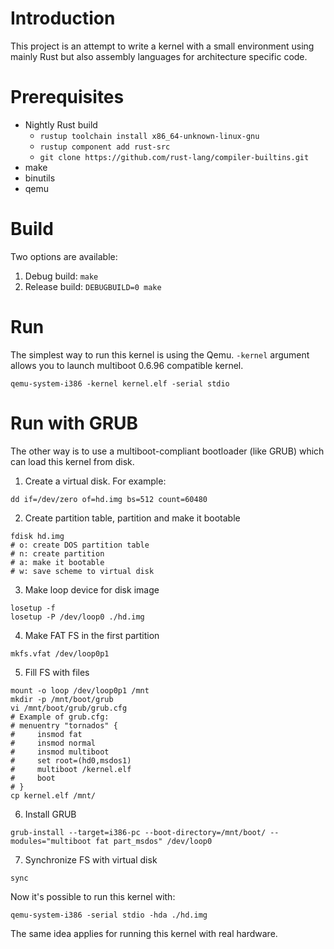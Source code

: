 # Introduction

This project is an attempt to write a kernel with a small environment using mainly Rust but also assembly languages for architecture specific code.

# Prerequisites

* Nightly Rust build
    * `rustup toolchain install x86_64-unknown-linux-gnu`
    * `rustup component add rust-src`
    * `git clone https://github.com/rust-lang/compiler-builtins.git`
* make
* binutils
* qemu

# Build

Two options are available:

1) Debug build: `make`
2) Release build: `DEBUGBUILD=0 make`

# Run

The simplest way to run this kernel is using the Qemu. `-kernel` argument allows you to launch multiboot 0.6.96 compatible kernel.

```console
qemu-system-i386 -kernel kernel.elf -serial stdio
```

# Run with GRUB

The other way is to use a multiboot-compliant bootloader (like GRUB) which can load this kernel from disk.

1) Create a virtual disk. For example:

```console
dd if=/dev/zero of=hd.img bs=512 count=60480
```

2) Create partition table, partition and make it bootable

```console
fdisk hd.img
# o: create DOS partition table
# n: create partition
# a: make it bootable
# w: save scheme to virtual disk
```

3) Make loop device for disk image

```console
losetup -f
losetup -P /dev/loop0 ./hd.img
```

4) Make FAT FS in the first partition

```console
mkfs.vfat /dev/loop0p1
```

5) Fill FS with files

```console
mount -o loop /dev/loop0p1 /mnt
mkdir -p /mnt/boot/grub
vi /mnt/boot/grub/grub.cfg
# Example of grub.cfg:
# menuentry "tornados" {
#     insmod fat
#     insmod normal
#     insmod multiboot
#     set root=(hd0,msdos1)
#     multiboot /kernel.elf
#     boot
# }
cp kernel.elf /mnt/
```

6) Install GRUB

```console
grub-install --target=i386-pc --boot-directory=/mnt/boot/ --modules="multiboot fat part_msdos" /dev/loop0
```

7) Synchronize FS with virtual disk

```console
sync
```

Now it's possible to run this kernel with:

```console
qemu-system-i386 -serial stdio -hda ./hd.img
```

The same idea applies for running this kernel with real hardware.
